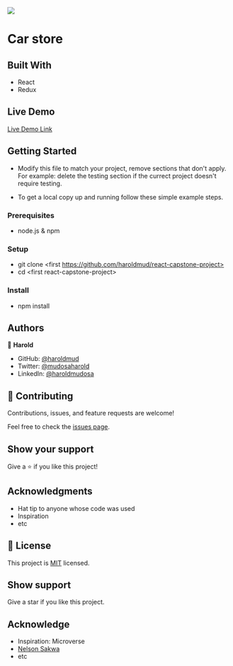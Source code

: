 ![](https://img.shields.io/badge/Microverse-blueviolet)

# Car store

## Built With

- React
- Redux


## Live Demo 

[Live Demo Link](https://deploy-preview-1--car-store-h.netlify.app/)

## Getting Started

- Modify this file to match your project, remove sections that don't apply. For example: delete the testing section if the currect project doesn't require testing.

- To get a local copy up and running follow these simple example steps.

### Prerequisites

- node.js & npm

### Setup


- git clone \<first https://github.com/haroldmud/react-capstone-project>
- cd \<first react-capstone-project>

### Install

- npm install

<!-- ### Usage -->

<!-- ### Run tests -->

<!-- ### Deployment -->

## Authors

👤 **Harold**

- GitHub: [@haroldmud](https://hargithub.com/haroldmud)
- Twitter: [@mudosaharold](https://twitter.com/MudosaHarold)
- LinkedIn: [@haroldmudosa](https://www.linkedin.com/in/harold-mudosa-40124021b/)


## 🤝 Contributing

Contributions, issues, and feature requests are welcome!

Feel free to check the [issues page](../../issues/).

## Show your support

Give a ⭐️ if you like this project!

## Acknowledgments

- Hat tip to anyone whose code was used
- Inspiration
- etc

## 📝 License


This project is [MIT](./MIT.md) licensed.

## Show support

Give a star if you like this project.

## Acknowledge

- Inspiration: Microverse
- [Nelson Sakwa](https://www.behance.net/sakwadesignstudio)
- etc

